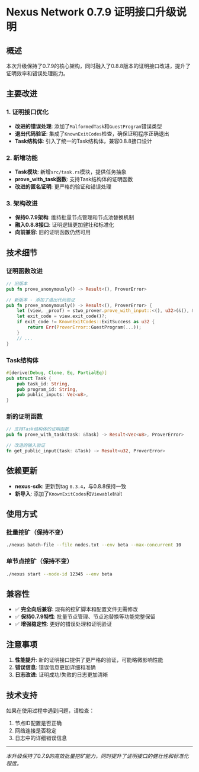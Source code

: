 # Nexus Network 0.7.9 证明接口升级说明

## 概述

本次升级保持了0.7.9的核心架构，同时融入了0.8.8版本的证明接口改进，提升了证明效率和错误处理能力。

## 主要改进

### 1. 证明接口优化
- **改进的错误处理**: 添加了`MalformedTask`和`GuestProgram`错误类型
- **退出代码验证**: 集成了`KnownExitCodes`检查，确保证明程序正确退出
- **Task结构体**: 引入了统一的Task结构体，兼容0.8.8接口设计

### 2. 新增功能
- **Task模块**: 新增`src/task.rs`模块，提供任务抽象
- **prove_with_task函数**: 支持Task结构体的证明函数
- **改进的匿名证明**: 更严格的验证和错误处理

### 3. 架构改进
- **保持0.7.9架构**: 维持批量节点管理和节点池替换机制
- **融入0.8.8接口**: 证明逻辑更加健壮和标准化
- **向前兼容**: 旧的证明函数仍然可用

## 技术细节

### 证明函数改进

```rust
// 旧版本
pub fn prove_anonymously() -> Result<(), ProverError>

// 新版本 - 添加了退出代码验证
pub fn prove_anonymously() -> Result<(), ProverError> {
    let (view, _proof) = stwo_prover.prove_with_input::<(), u32>(&(), &public_input)?;
    let exit_code = view.exit_code()?;
    if exit_code != KnownExitCodes::ExitSuccess as u32 {
        return Err(ProverError::GuestProgram(...));
    }
    // ...
}
```

### Task结构体

```rust
#[derive(Debug, Clone, Eq, PartialEq)]
pub struct Task {
    pub task_id: String,
    pub program_id: String,
    pub public_inputs: Vec<u8>,
}
```

### 新的证明函数

```rust
// 支持Task结构体的证明函数
pub fn prove_with_task(task: &Task) -> Result<Vec<u8>, ProverError>

// 改进的输入验证
fn get_public_input(task: &Task) -> Result<u32, ProverError>
```

## 依赖更新

- **nexus-sdk**: 更新到tag `0.3.4`，与0.8.8保持一致
- **新导入**: 添加了`KnownExitCodes`和`Viewable`trait

## 使用方式

### 批量挖矿（保持不变）
```bash
./nexus batch-file --file nodes.txt --env beta --max-concurrent 10
```

### 单节点挖矿（保持不变）
```bash
./nexus start --node-id 12345 --env beta
```

## 兼容性

- ✅ **完全向后兼容**: 现有的挖矿脚本和配置文件无需修改
- ✅ **保持0.7.9特性**: 批量节点管理、节点池替换等功能完整保留
- ✅ **增强稳定性**: 更好的错误处理和证明验证

## 注意事项

1. **性能提升**: 新的证明接口提供了更严格的验证，可能略微影响性能
2. **错误信息**: 错误信息更加详细和准确
3. **日志改进**: 证明成功/失败的日志更加清晰

## 技术支持

如果在使用过程中遇到问题，请检查：
1. 节点ID配置是否正确
2. 网络连接是否稳定
3. 日志中的详细错误信息

---

*本升级保持了0.7.9的高效批量挖矿能力，同时提升了证明接口的健壮性和标准化程度。* 